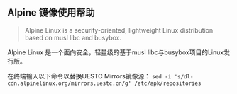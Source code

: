 ## Alpine 镜像使用帮助

> Alpine Linux is a security-oriented, lightweight Linux distribution based on musl libc and busybox.

Alpine Linux 是一个面向安全，轻量级的基于musl libc与busybox项目的Linux发行版。

在终端输入以下命令以替换UESTC Mirrors镜像源： 
`sed -i 's/dl-cdn.alpinelinux.org/mirrors.uestc.cn/g' /etc/apk/repositories`
